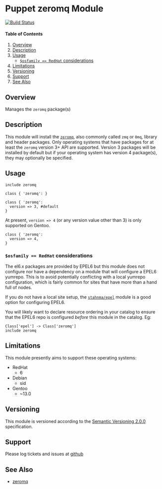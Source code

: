 Puppet zeromq Module
====================

[![Build Status](https://travis-ci.org/jhoblitt/puppet-zeromq.png)](https://travis-ci.org/jhoblitt/puppet-zeromq)

#### Table of Contents

1. [Overview](#overview)
2. [Description](#description)
3. [Usage](#usage)
    * [`$osfamily == RedHat` considerations](#osfamily--redhat-considerations)
4. [Limitations](#limitations)
5. [Versioning](#versioning)
6. [Support](#support)
7. [See Also](#see-also)


Overview
--------

Manages the `zeromq` package(s)


Description
-----------

This module will install the [`zeromq`](http://zeromq.org/), also commonly
called `zmq` or `0mq`, library and header packages.  Only operating systems
that have packages for at least the `zeromq` version 3+ API are supported.
Version 3 packages will be installed by default but if your operating system
has version 4 package(s), they may optionally be specified.


Usage
-----

```puppet
include zeromq
```

```puppet
class { 'zeromq': }
```

```puppet
class { 'zeromq':
  version => 3, #default
}
```

At present, `version => 4` (or any version value other than 3) is only
supported on Gentoo.

```puppet
class { 'zeromq':
  version => 4,
}
```

### `$osfamily == RedHat` considerations

The el6.x packages are provided by EPEL6 but this module does not configure nor
have a dependency on a module that will configure a EPEL6 yumrepo.  This is to
avoid potentially conflicting with a local yumrepo configuration, which is
fairly common for sites that have more than a hand full of nodes.

If you do not have a local site setup, the
[`stahnma/epel`](https://forge.puppetlabs.com/stahnma/epel) module is a good
option for configuring EPEL6.

You will likely want to declare resource ordering in your catalog to ensure
that the EPEL6 repo is configured *before* this module in the catalog. Eg:

```puppet
Class['epel'] -> Class['zeromq']
include zeromq
```


Limitations
-----------

This module presently aims to support these operating systems:

* RedHat
  - 6
* Debian
  - sid
* Gentoo
  - ~13.0


Versioning
----------

This module is versioned according to the [Semantic Versioning
2.0.0](http://semver.org/spec/v2.0.0.html) specification.


Support
-------

Please log tickets and issues at
[github](https://github.com/jhoblitt/puppet-zeromq/issues)


See Also
--------

* [zeromq](http://zeromq.org/)
